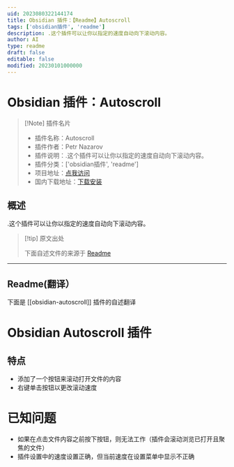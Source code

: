 ```yaml
---
uid: 2023080322144174
title: Obsidian 插件：【Readme】Autoscroll
tags: ['obsidian插件', 'readme']
description: .这个插件可以让你以指定的速度自动向下滚动内容。
author: AI
type: readme
draft: false
editable: false
modified: 20230101000000
---
```


# Obsidian 插件：Autoscroll

> [!Note] 插件名片
> - 插件名称：Autoscroll
> - 插件作者：Petr Nazarov
> - 插件说明：.这个插件可以让你以指定的速度自动向下滚动内容。
> - 插件分类：['obsidian插件', 'readme']
> - 项目地址：[点我访问](https://github.com/petr-nazarov/obsidian-autoscroll)
> - 国内下载地址：[下载安装](https://pkmer.cn/products/plugin/pluginMarket/?obsidian-autoscroll)

## 概述

.这个插件可以让你以指定的速度自动向下滚动内容。



> [!tip] 原文出处
> 
>下面自述文件的来源于 [Readme](https://ghproxy.net/https://raw.githubusercontent.com/petr-nazarov/obsidian-autoscroll/master/README.md)
> 

---

## Readme(翻译）

下面是 [[obsidian-autoscroll]] 插件的自述翻译


# Obsidian Autoscroll 插件

## 特点
- 添加了一个按钮来滚动打开文件的内容
- 右键单击按钮以更改滚动速度

# 已知问题
- 如果在点击文件内容之前按下按钮，则无法工作（插件会滚动浏览已打开且聚焦的文件）
- 插件设置中的速度设置正确，但当前速度在设置菜单中显示不正确



